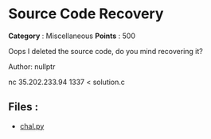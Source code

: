 # Source Code Recovery

**Category** : Miscellaneous
**Points** : 500

Oops I deleted the source code, do you mind recovering it?

Author: nullptr

nc 35.202.233.94 1337 < solution.c

## Files : 
 - [chal.py](./chal.py)


